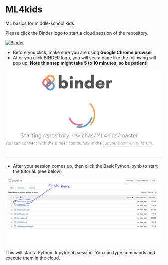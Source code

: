 # ML4kids
ML basics for middle-school kids

Please click the Binder logo to start a cloud session of the repository. 

[![Binder](https://mybinder.org/badge_logo.svg)](https://mybinder.org/v2/gh/ravichas/ML4kids/master)

* Before you click, make sure you are using **Google Chrome browser**
* After you click BINDER logo, you will see a page like the following will pop up. **Note this step might take 5 to 10 minutes, so be patient!**

![BinderSession](Capture1.PNG)

* After your session comes up, then click the BasicPython.ipynb to start the tutorial. (see below)

![BinderSession](Capture2.PNG)

This will start a Python Jupyterlab session. You can type commands and execute them in the cloud.

